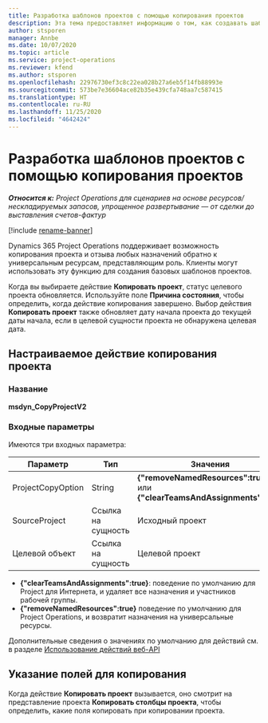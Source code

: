 ```yaml
---
title: Разработка шаблонов проектов с помощью копирования проектов
description: Эта тема предоставляет информацию о том, как создавать шаблоны проектов с помощью настраиваемого действия копирования проекта.
author: stsporen
manager: Annbe
ms.date: 10/07/2020
ms.topic: article
ms.service: project-operations
ms.reviewer: kfend
ms.author: stsporen
ms.openlocfilehash: 22976730ef3c8c22ea028b27a6eb5f14fb88993e
ms.sourcegitcommit: 573be7e36604ace82b35e439cfa748aa7c587415
ms.translationtype: HT
ms.contentlocale: ru-RU
ms.lasthandoff: 11/25/2020
ms.locfileid: "4642424"
---
```

# <a name="develop-project-templates-with-copy-project"></a>Разработка шаблонов проектов с помощью копирования проектов

_**Относится к:** Project Operations для сценариев на основе ресурсов/нескладируемых запасов, упрощенное развертывание — от сделки до выставления счетов-фактур_

[!include [rename-banner](~/includes/cc-data-platform-banner.md)]

Dynamics 365 Project Operations поддерживает возможность копирования проекта и отзыва любых назначений обратно к универсальным ресурсам, представляющим роль. Клиенты могут использовать эту функцию для создания базовых шаблонов проектов.

Когда вы выбираете действие **Копировать проект**, статус целевого проекта обновляется. Используйте поле **Причина состояния**, чтобы определить, когда действие копирования завершено. Выбор действия **Копировать проект** также обновляет дату начала проекта до текущей даты начала, если в целевой сущности проекта не обнаружена целевая дата.

## <a name="copy-project-custom-action"></a>Настраиваемое действие копирования проекта 

### <a name="name"></a>Название 

**msdyn_CopyProjectV2**

### <a name="input-parameters"></a>Входные параметры
Имеются три входных параметра:

| Параметр          | Тип   | Значения                                                   | 
|--------------------|--------|----------------------------------------------------------|
| ProjectCopyOption  | String | **{"removeNamedResources":true}** или **{"clearTeamsAndAssignments":true}** |
| SourceProject      | Ссылка на сущность | Исходный проект |
| Целевой объект             | Ссылка на сущность | Целевой проект |


- **{"clearTeamsAndAssignments":true}**: поведение по умолчанию для Project для Интернета, и удаляет все назначения и участников рабочей группы.
- **{"removeNamedResources":true}** поведение по умолчанию для Project Operations, и возвратит назначения на универсальные ресурсы.

Дополнительные сведения о значениях по умолчанию для действий см. в разделе [Использование действий веб-API](https://docs.microsoft.com/powerapps/developer/common-data-service/webapi/use-web-api-actions)

## <a name="specify-fields-to-copy"></a>Указание полей для копирования 
Когда действие **Копировать проект** вызывается, оно смотрит на представление проекта **Копировать столбцы проекта**, чтобы определить, какие поля копировать при копировании проекта.
